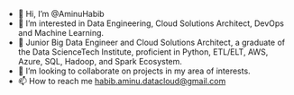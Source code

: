 - 👋 Hi, I’m @AminuHabib
- 👀 I’m interested in Data Engineering, Cloud Solutions Architect, DevOps and Machine Learning.
- 🌱 Junior Big Data Engineer and Cloud Solutions Architect, a graduate of the Data ScienceTech Institute, proficient in Python, ETL/ELT, AWS, Azure, SQL, Hadoop, and Spark Ecosystem.
- 💞️ I’m looking to collaborate on projects in my area of interests.
- 📫 How to reach me habib.aminu.datacloud@gmail.com

<!---
AminuHabib/AminuHabib is a ✨ special ✨ repository because its `README.md` (this file) appears on your GitHub profile.
You can click the Preview link to take a look at your changes.
--->

